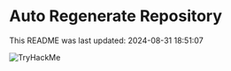 # Auto Regenerate Repository

This README was last updated: 2024-08-31 18:51:07

 ![TryHackMe](https://tryhackme.com/badge/533634)